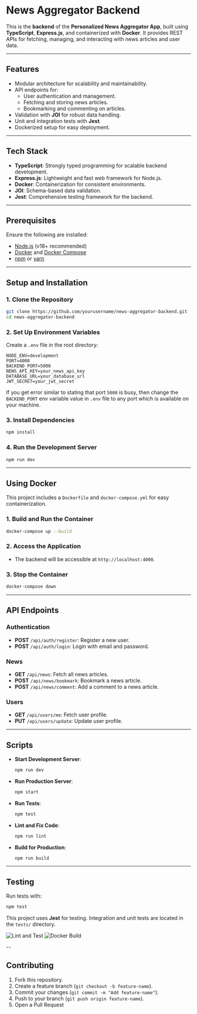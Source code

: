 # News Aggregator Backend

This is the **backend** of the **Personalized News Aggregator App**, built using **TypeScript**, **Express.js**, and containerized with **Docker**. It provides REST APIs for fetching, managing, and interacting with news articles and user data.

---

## Features

- Modular architecture for scalability and maintainability.
- API endpoints for:
  - User authentication and management.
  - Fetching and storing news articles.
  - Bookmarking and commenting on articles.
- Validation with **JOI** for robust data handling.
- Unit and integration tests with **Jest**.
- Dockerized setup for easy deployment.

---

## Tech Stack

- **TypeScript**: Strongly typed programming for scalable backend development.
- **Express.js**: Lightweight and fast web framework for Node.js.
- **Docker**: Containerization for consistent environments.
- **JOI**: Schema-based data validation.
- **Jest**: Comprehensive testing framework for the backend.

---

## Prerequisites

Ensure the following are installed:

- [Node.js](https://nodejs.org/) (v18+ recommended)
- [Docker](https://www.docker.com/) and [Docker Compose](https://docs.docker.com/compose/)
- [npm](https://www.npmjs.com/) or [yarn](https://yarnpkg.com/)

---

## Setup and Installation

### 1. Clone the Repository

```bash
git clone https://github.com/yourusername/news-aggregator-backend.git
cd news-aggregator-backend
```

### 2. Set Up Environment Variables

Create a `.env` file in the root directory:

```plaintext
NODE_ENV=development
PORT=4000
BACKEND_PORT=5000
NEWS_API_KEY=your_news_api_key
DATABASE_URL=your_database_url
JWT_SECRET=your_jwt_secret
```

If you get error similar to stating that port `5000` is busy, then change the `BACKEND_PORT` env variable value in `.env` file to any port which is available on your machine.

### 3. Install Dependencies

```bash
npm install
```

### 4. Run the Development Server

```bash
npm run dev
```

---

## Using Docker

This project includes a `Dockerfile` and `docker-compose.yml` for easy containerization.

### 1. Build and Run the Container

```bash
docker-compose up --build
```

### 2. Access the Application

- The backend will be accessible at `http://localhost:4000`.

### 3. Stop the Container

```bash
docker-compose down
```

---

## API Endpoints

### Authentication

- **POST** `/api/auth/register`: Register a new user.
- **POST** `/api/auth/login`: Login with email and password.

### News

- **GET** `/api/news`: Fetch all news articles.
- **POST** `/api/news/bookmark`: Bookmark a news article.
- **POST** `/api/news/comment`: Add a comment to a news article.

### Users

- **GET** `/api/users/me`: Fetch user profile.
- **PUT** `/api/users/update`: Update user profile.

---

## Scripts

- **Start Development Server**:
  ```bash
  npm run dev
  ```
- **Run Production Server**:
  ```bash
  npm start
  ```
- **Run Tests**:
  ```bash
  npm test
  ```
- **Lint and Fix Code**:
  ```bash
  npm run lint
  ```
- **Build for Production**:
  ```bash
  npm run build
  ```

---

## Testing

Run tests with:

```bash
npm test
```

This project uses **Jest** for testing. Integration and unit tests are located in the `tests/` directory.

![Lint and Test](https://github.com/StartSteps-Digital-Education-GmbH/News-App/actions/workflows/backend-ci.yml/badge.svg)
![Docker Build](https://github.com//StartSteps-Digital-Education-GmbH/News-App/actions/workflows/backend-ci.yml/badge.svg)

--

## Contributing

1. Fork this repository.
2. Create a feature branch (`git checkout -b feature-name`).
3. Commit your changes (`git commit -m "Add feature-name"`).
4. Push to your branch (`git push origin feature-name`).
5. Open a Pull Request
